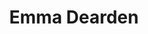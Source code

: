 ---
title: Emma Dearden
submitted: 2019-08-31
gender: female 
course: History Skills 
graduated: 2013
comment: History award from some unknown location

--- 